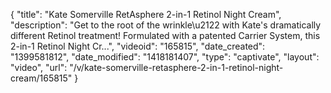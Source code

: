 {
    "title": "Kate Somerville RetAsphere 2-in-1 Retinol Night Cream",
    "description": "Get to the root of the wrinkle\u2122 with Kate's dramatically different Retinol treatment! Formulated with a patented Carrier System, this 2-in-1 Retinol Night Cr...",
    "videoid": "165815",
    "date_created": "1399581812",
    "date_modified": "1418181407",
    "type": "captivate",
    "layout": "video",
    "url": "\/v\/kate-somerville-retasphere-2-in-1-retinol-night-cream\/165815"
}